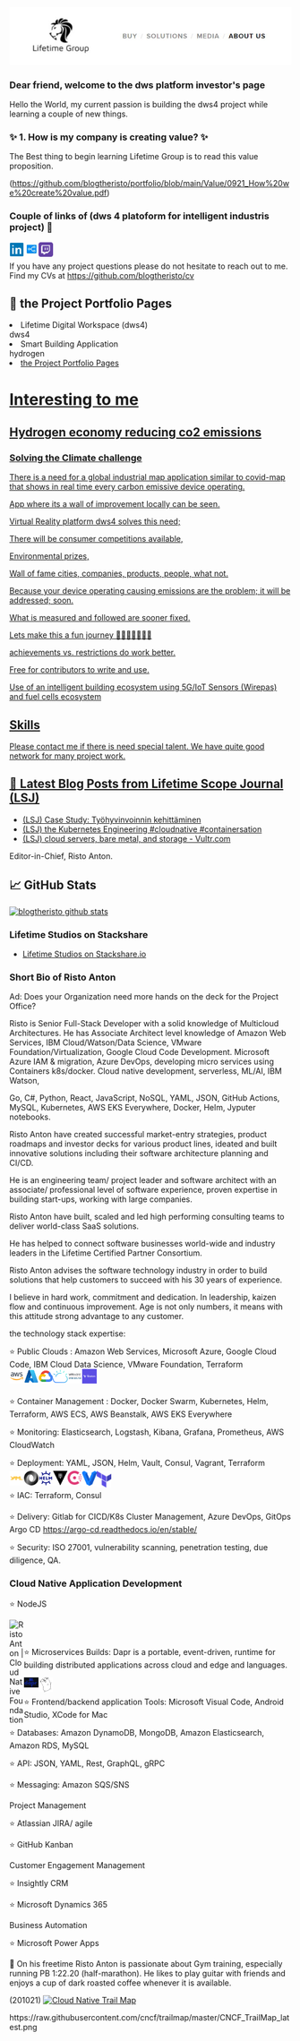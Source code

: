 <p align="center">
  <a href="https://lifetime.fi/" target="_blank" rel="noreferrer"><img src="https://github.com/blogtheristo/blogtheristo/blob/main/images/GitHub_kuva1.jpg" alt=""></a>
</p>

### Dear friend, welcome to the dws platform investor's page

Hello the World, my current passion is building the dws4 project while learning a couple of new things.
### ✨ 1. How is my company is creating value? ✨

The Best thing to begin learning Lifetime Group is to read this value proposition.

(<https://github.com/blogtheristo/portfolio/blob/main/Value/0921_How%20we%20create%20value.pdf>)

### Couple of links of (dws 4 platoform for intelligent industris project) 🤝

<a href="https://www.linkedin.com/in/ristoanton/"><img align="left" src="https://raw.githubusercontent.com/blogtheristo/blogtheristo/main/icon/li.png" alt="Risto Anton | LinkedIn" width="26px"/></a>
<a href="https://stackshare.io/blogtheristo"><img align="left" src="https://raw.githubusercontent.com/blogtheristo/blogtheristo/main/icon/stack.jpg" alt="blogtheristo | StackShare" width="26px"/></a>

<a href="https://www.twitch.tv/blogtheristo22"><img align="left" src="https://raw.githubusercontent.com/blogtheristo/blogtheristo/main/icon/twitch.png" alt="blogtheristo | Medium" width="26px"/></a>
</br>
</br>
If you have any project questions please do not hesitate to reach out to me.
Find my CVs at <https://github.com/blogtheristo/cv>

## 🔭 the Project Portfolio Pages

<li> Lifetime Digital Workspace (dws4) </li> dws4
<li> Smart Building Application </li> hydrogen
<li> <a href="https://blogtheristo.github.io/portfolio/"> the Project Portfolio Pages </li>

# Interesting to me

## Hydrogen economy reducing co2 emissions

### Solving the Climate challenge

There is a need for a global industrial map application similar to covid-map that
shows in real time every carbon emissive device operating.

App where its a wall of improvement locally can be seen.

Virtual Reality platform dws4 solves this need;

There will be consumer competitions available,

Environmental prizes,

Wall of fame cities, companies, products, people, what not.

Because your device operating causing emissions are the problem; it will be addressed; soon.

What is measured and followed are sooner fixed.

Lets make this a fun journey 🥰😊🍀🍀🍀🍀🍀

achievements vs. restrictions do work better.

Free for contributors to write and use.

Use of an intelligent building ecosystem using 5G/IoT Sensors (Wirepas) and fuel cells ecosystem

## Skills

Please contact me if there is need special talent. We have quite good network for many project work.

## 📝 Latest Blog Posts from Lifetime Scope Journal (LSJ)

- [(LSJ) Case Study: Työhyvinvoinnin kehittäminen](<https://lifetime.fi/blog/2021/hyvinvointi>)
- [(LSJ) the Kubernetes Engineering #cloudnative #containersation](<https://lifetime.fi/blog/k8ngineering>)
- [(LSJ) cloud servers, bare metal, and storage - Vultr.com](<https://www.vultr.com/?ref=8962686>)

Editor-in-Chief, Risto Anton.

## 📈 GitHub Stats

[![blogtheristo github stats](https://github-readme-stats.vercel.app/api?username=blogtheristo)](https://github.com/blogtheristo>)

### Lifetime Studios on Stackshare

- [Lifetime Studios on Stackshare.io](<https://stackshare.io/blogtheristo>)

### Short Bio of Risto Anton

Ad: Does your Organization need more hands on the deck for the Project Office?

Risto is Senior Full-Stack Developer with a solid knowledge of Multicloud Architectures.
He has Associate Architect level knowledge of Amazon Web Services, IBM Cloud/Watson/Data Science, VMware Foundation/Virtualization, Google Cloud Code Development.
Microsoft Azure IAM & migration, Azure DevOps, developing micro services using Containers k8s/docker.
Cloud native development, serverless, ML/AI, IBM Watson,

Go, C#, Python, React, JavaScript, NoSQL, YAML, JSON, GitHub Actions, MySQL, Kubernetes, AWS EKS Everywhere, Docker, Helm, Jyputer notebooks.

Risto Anton have created successful market-entry strategies, product roadmaps and investor decks for various product lines,
ideated and built innovative solutions including their software architecture planning and CI/CD.

He is an engineering team/ project leader and software architect with an associate/ professional level of software experience,
proven expertise in building start-ups, working with large companies.

Risto Anton have built, scaled and led high performing consulting teams to deliver world-class SaaS solutions.

He has helped to connect software businesses world-wide and industry leaders in the Lifetime Certified Partner Consortium.

Risto Anton advises the software technology industry in order to build solutions that help customers to succeed with his 30 years of experience.

I believe in hard work, commitment and dedication. In leadership, kaizen flow and continuous improvement.
Age is not only numbers, it means with this attitude strong advantage to any customer.

the technology stack expertise:

⭐ Public Clouds : Amazon Web Services, Microsoft Azure, Google Cloud Code, IBM Cloud Data Science, VMware Foundation, Terraform
</br>
<a href="https://github.com/aws"><img align="left" src="https://raw.githubusercontent.com/blogtheristo/blogtheristo/main/icon/aws.png" alt="Amazon Web Services | AWS" width="26px"/></a>
<a href="https://github.com/Azure"><img align="left" src="https://raw.githubusercontent.com/blogtheristo/blogtheristo/main/icon/azure.png" alt="Microsoft Azure | Azure" width="26px"/></a>
<a href="https://github.com/GoogleCloudPlatform"><img align="left" src="https://raw.githubusercontent.com/blogtheristo/blogtheristo/main/icon/cloud_code.png" alt="Google Cloud Platform | Google" width="26px"/></a>
<a href="https://github.com/IBM-Cloud"><img align="left" src="https://raw.githubusercontent.com/blogtheristo/blogtheristo/main/icon/IBM.png" alt="IBM Cloud| IBM" width="26px"/></a>
<a href="https://github.com/vmware"><img align="left" src="https://raw.githubusercontent.com/blogtheristo/blogtheristo/main/icon/vmware.png" alt="vmWARE Open Source | vmWARE " width="26px"/></a>
<a href="https://github.com/hashicorp/terraform"><img align="left" src="https://raw.githubusercontent.com/blogtheristo/blogtheristo/main/icon/terraform_1.png" alt="blogtheristo | Medium" width="26px"/></a>
</br>
</br>

⭐ Container Management : Docker, Docker Swarm, Kubernetes, Helm, Terraform, AWS ECS, AWS Beanstalk, AWS EKS Everywhere

⭐ Monitoring: Elasticsearch, Logstash, Kibana, Grafana, Prometheus, AWS CloudWatch

⭐ Deployment: YAML, JSON, Helm, Vault, Consul, Vagrant, Terraform
</br>
<a href="https://github.com/yaml"><img align="left" src="https://raw.githubusercontent.com/blogtheristo/blogtheristo/main/icon/yaml.png" alt=" YAML| Lifetime Group" width="26px"/></a>
<a href="https://github.com/topics/json"><img align="left" src="https://raw.githubusercontent.com/blogtheristo/blogtheristo/main/icon/json.png" alt="JSON |
  Lifetime Group" width="26px"/></a>
<a href="https://github.com/topics/helm"><img align="left" src="https://raw.githubusercontent.com/blogtheristo/blogtheristo/main/icon/helm.png" alt="Helm |
  Lifetime Group" width="26px"/></a>
<a href="https://github.com/hashicorp"><img align="left" src="https://raw.githubusercontent.com/blogtheristo/blogtheristo/main/icon/vault.png" alt="Vault | Hashicorp." width="26px"/></a>
<a href="https://github.com/hashicorp"><img align="left" src="https://raw.githubusercontent.com/blogtheristo/blogtheristo/main/icon/consul.png" alt="Consul | Hashicorp." width="26px"/></a>
<a href="https://github.com/hashicorp"><img align="left" src="https://raw.githubusercontent.com/blogtheristo/blogtheristo/main/icon/vagrant.png" alt="Vagrant | Hashicorp." width="26px"/></a>
<a href="https://github.com/hashicorp"><img align="left" src="https://raw.githubusercontent.com/blogtheristo/blogtheristo/main/icon/terraform.png" alt="Terraform | Hashicorp." width="26px"/></a>
</br>
</br>
⭐ IAC: Terraform, Consul

⭐ Delivery: Gitlab for CICD/K8s Cluster Management, Azure DevOps, GitOps Argo CD <https://argo-cd.readthedocs.io/en/stable/>

⭐ Security: ISO 27001, vulnerability scanning, penetration testing, due diligence, QA.

### Cloud Native Application Development

⭐ NodeJS

<a href="https://github.com/cncf"><img align="left" src="https://avatars.githubusercontent.com/u/13455738?s=200&v=4g" alt="Risto Anton | Cloud Native Foundation" width="26px"/></a>
</br>
</br>

⭐ Microservices Builds:
Dapr is a portable, event-driven, runtime for building distributed applications across cloud and edge and languages.

<a href="https://github.com/dapr/dapr"><img align="left" src="https://raw.githubusercontent.com/blogtheristo/blogtheristo/main/icon/dapr.png" alt="blogtheristo | dapr" width="26px"/></a>
<a href="https://github.com/golang/go"><img align="left" src="https://raw.githubusercontent.com/blogtheristo/blogtheristo/main/icon/go.png" alt="blogtheristo | Go" width="26px"/></a>
</br>
</br>
⭐ Frontend/backend application Tools: Microsoft Visual Code, Android Studio, XCode for Mac

⭐ Databases: Amazon DynamoDB, MongoDB, Amazon Elasticsearch, Amazon RDS, MySQL

⭐ API: JSON, YAML, Rest, GraphQL, gRPC

⭐ Messaging: Amazon SQS/SNS

Project Management

⭐ Atlassian JIRA/ agile

⭐ GitHub Kanban

Customer Engagement Management

⭐ Insightly CRM

⭐ Microsoft Dynamics 365

Business Automation

⭐ Microsoft Power Apps

💖 On his freetime Risto Anton is passionate about Gym training, especially running PB 1:22.20 (half-marathon).
He likes to play guitar with friends and enjoys  a cup of dark roasted coffee whenever it is available.

(201021)
<a href="https://lifetime.fi/" target="_blank" rel="noreferrer"><img src="https://raw.githubusercontent.com/cncf/trailmap/master/CNCF_TrailMap_latest.png" alt="Cloud Native Trail Map"></a>
</p>
https://raw.githubusercontent.com/cncf/trailmap/master/CNCF_TrailMap_latest.png
